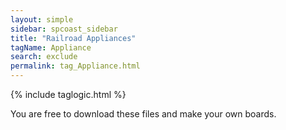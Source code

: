 ```yaml
---
layout: simple
sidebar: spcoast_sidebar
title: "Railroad Appliances"
tagName: Appliance
search: exclude
permalink: tag_Appliance.html
---
```

{% include taglogic.html %}
<script>
	$("#mysidebar").navgoco('toggle', true);
</script>

You are free to download these files and make your own boards.



